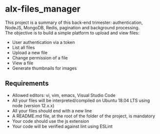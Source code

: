 # alx-files_manager

This project is a summary of this back-end trimester: authentication, NodeJS, MongoDB, Redis, pagination and background processing.
<br>
The objective is to build a simple platform to upload and view files:
<br>

- User authentication via a token
- List all files
- Upload a new file
- Change permission of a file
- View a file
- Generate thumbnails for images

## Requirements

- Allowed editors: vi, vim, emacs, Visual Studio Code
- All your files will be interpreted/compiled on Ubuntu 18.04 LTS using node (version 12.x.x)
- All your files should end with a new line
- A README.md file, at the root of the folder of the project, is mandatory
- Your code should use the js extension
- Your code will be verified against lint using ESLint
